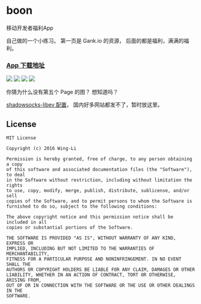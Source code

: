 # boon
移动开发者福利App

自己做的一个小练习。
第一页是 Gank.io 的资源，
后面的都是福利，满满的福利。

### [App 下载地址](https://www.coolapk.com/apk/com.lyl.boon)


![](https://github.com/Wing-Li/boon/blob/master/img/learn.png)
![](https://github.com/Wing-Li/boon/blob/master/img/android.png)
![](https://github.com/Wing-Li/boon/blob/master/img/joke.png)
![](https://github.com/Wing-Li/boon/blob/master/img/young.png)

你猜为什么没有第五个 Page 的图？
想知道吗？


[shadowsocks-libev 配置](https://github.com/Wing-Li/boon/blob/master/shadowsocks-libev.md)，
国内好多网站都发不了，暂时放这里。


## License

    MIT License

    Copyright (c) 2016 Wing-Li

    Permission is hereby granted, free of charge, to any person obtaining a copy
    of this software and associated documentation files (the "Software"), to deal
    in the Software without restriction, including without limitation the rights
    to use, copy, modify, merge, publish, distribute, sublicense, and/or sell
    copies of the Software, and to permit persons to whom the Software is
    furnished to do so, subject to the following conditions:

    The above copyright notice and this permission notice shall be included in all
    copies or substantial portions of the Software.

    THE SOFTWARE IS PROVIDED "AS IS", WITHOUT WARRANTY OF ANY KIND, EXPRESS OR
    IMPLIED, INCLUDING BUT NOT LIMITED TO THE WARRANTIES OF MERCHANTABILITY,
    FITNESS FOR A PARTICULAR PURPOSE AND NONINFRINGEMENT. IN NO EVENT SHALL THE
    AUTHORS OR COPYRIGHT HOLDERS BE LIABLE FOR ANY CLAIM, DAMAGES OR OTHER
    LIABILITY, WHETHER IN AN ACTION OF CONTRACT, TORT OR OTHERWISE, ARISING FROM,
    OUT OF OR IN CONNECTION WITH THE SOFTWARE OR THE USE OR OTHER DEALINGS IN THE
    SOFTWARE.
